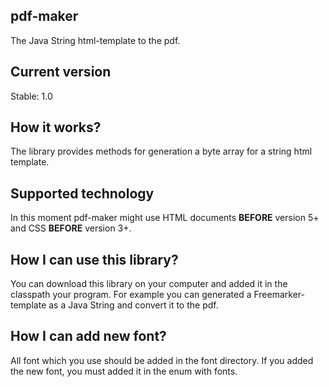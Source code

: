 ## pdf-maker
The Java String html-template to the pdf.

## Current version
Stable: 1.0

## How it works?
The library provides methods for generation a byte array for a string html template.


## Supported technology
In this moment pdf-maker might use HTML documents **BEFORE** version 5+ and CSS **BEFORE** version 3+.


## How I can use this library?
You can download this library on your computer and added it in the classpath your program.
For example you can generated a Freemarker-template as a Java String and convert it to the pdf.

## How I can add new font?
All font which you use should be added in the font directory.
If you added the new font, you must added it in the enum with fonts.
